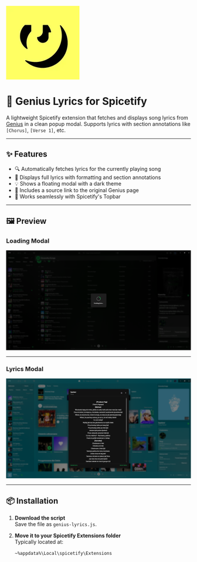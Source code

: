 ![Icon](genius-lyrics.png)
# 🎵 Genius Lyrics for Spicetify

A lightweight Spicetify extension that fetches and displays song lyrics from [Genius](https://genius.com) in a clean popup modal. Supports lyrics with section annotations like `[Chorus]`, `[Verse 1]`, etc.

---

## ✨ Features

- 🔍 Automatically fetches lyrics for the currently playing song
- 📄 Displays full lyrics with formatting and section annotations
- 💡 Shows a floating modal with a dark theme
- 🔗 Includes a source link to the original Genius page
- 🎯 Works seamlessly with Spicetify's Topbar

---

## 🖼 Preview

### Loading Modal  
![Loading Modal](images/LoadingModal.png)

---

### Lyrics Modal  
![Lyrics Modal](images/LyricsModal.png)

---

## 📦 Installation

1. **Download the script**  
   Save the file as `genius-lyrics.js`.

2. **Move it to your Spicetify Extensions folder**  
   Typically located at:

   ```bash
   ~%appdata%\Local\spicetify\Extensions
